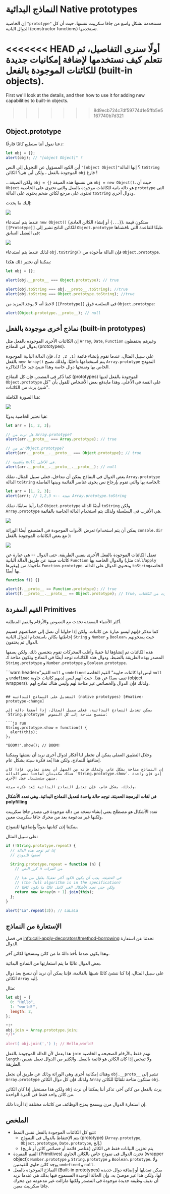 # النماذج البدائية Native prototypes

إن الخاصية `"prototype"` مستخدمة بشكل واسع من جافا سكريبت نفسها، حيث أن كل الدوال البانية (constructor functions) تستخدمها.

<<<<<<< HEAD
أولًا سنرى التفاصيل، ثم نتعلم كيف نستخدمها لإضافة إمكانيات جديدة للكائنات الموجودة بالفعل (built-in objects).
=======
First we'll look at the details, and then how to use it for adding new capabilities to built-in objects.
>>>>>>> 8d9ecb724c7df59774d1e5ffb5e5167740b7d321

## Object.prototype

دعنا نقول أننا سنطبع كائنًا فارغًا:

```js run
let obj = {};
alert(obj); // "[object Object]" ?
```

أين الكود المسؤول عن التحويل إلى النص `"[object Object]"`؟ إنها الدالة `toString` الموجودة بالفعل ، ولكن أين هى؟ الكائن `obj` فارغ !

...ولكن الصيغة `obj = {}` هي نفسها هذه الصيغة `obj = new Object()`، حيث أن `Object` هو دالة بانية للكائنات موجودة بالفعل والتى تحتوى على الخاصية `prototype` التى تحتوى على مرجع لكائن ضخم يحتوى على الدالة `toString` ودوال أخري.

إليك ما يحدث:

![](object-prototype.svg)

عندما يتم استدعاء `new Object()` (أو إنشاء الكائن العادى `{...}`)، ستكون قيمة `[[Prototype]]` للكائن الناتج تشير إلى `Object.prototype` طبقًا للقاعدة التى ناقشناها فى الفصل السابق:

![](object-prototype-1.svg)

لذلك عندما يتم استدعاء `obj.toString()` فإن الدالة مأخوذة من `Object.prototype`.

يمكننا أن نختبر ذلك هكذا:

```js run
let obj = {};

alert(obj.__proto__ === Object.prototype); // true

alert(obj.toString === obj.__proto__.toString); //true
alert(obj.toString === Object.prototype.toString); //true
```

لاحظ أنه لا يوجد المزيد من `[[Prototype]]` فى السلسة فوق `Object.prototype`:

```js run
alert(Object.prototype.__proto__); // null
```

## نماذج أخرى موجودة بالفعل (built-in prototypes)

إن الكائنات الأخرى الموجوده بالفعل مثل `Array`, `Date`, `Function` وغيرهم يحتفظون بدوال فى النماذج (prototypes).

علي سبيل المثال، عندما نقوم بإنشاء قائمة `[1, 2, 3]`، فإن الدالة البانية الموجودة بالفعل `new Array()` يتم استخدامها داخليًا. ولذلك تصبح `Array.prototype` النموذج الخاص بها وتمنحها دوال خاصة وهذا شيئ جيد جدًّا للذاكرة.

كما ذُكر فى المصدر، فإن كل النماذج (prototypes) الموجودة بالفعل لديها `Object.prototype` على القمة فى الأعلى. وهذا مايدفع بعض الأشخاص للقول بأن "كل شيئ يرث من الكائنات".

هنا الصورة الكاملة:

![](native-prototypes-classes.svg)

هيا نختبر الخاصية يدويًا:

```js run
let arr = [1, 2, 3];

// هل ترث من Array.prototype?
alert(arr.__proto__ === Array.prototype); // true

// ثم من Object.prototype?
alert(arr.__proto__.__proto__ === Object.prototype); // true

// والقيمة null فى الأعلى.
alert(arr.__proto__.__proto__.__proto__); // null
```

بعض الدوال فى النماذج يمكن أن تتداخل، فعلى سبيل المثال، تملك `Array.prototype` الدالة `toString` الخاصة بها والتى تقوم بإرجاع نص يحوى عناصر القائمة وبينها الفاصلة:

```js run
let arr = [1, 2, 3];
alert(arr); // 1,2,3 <-- نتيجة Array.prototype.toString
```

كما رأينا سابقًا، تملك `Object.prototype` أيضًا الدالة `toString` ولكن `Array.prototype` هي الأقرب فى السلسلة ولذلك يتم استخدام الدالة الخاصة بالقائمة.

![](native-prototypes-array-tostring.svg)

تعرض الأدوات الموجودة فى المتصفح أيضًا الوراثة (يمكن أن يتم استخدام `console.dir` مع بعض الكائنات الموجودة بالفعل ):

![](console_dir_array.png)

تعمل الكائنات الموجودة بالفعل الأخرى بنفس الطريقة. حتى الدوال -- هي عبارة عن كائنات مبنية عن طريق الدالة البانية `Function` والدوال الخاصه بها (مثل `call`/`apply` وغيرها) مأخوذة من `Function.prototype`. وتحتوى الدوال على الدالة `toString`الخاصة بها أيضًا.

```js run
function f() {}

alert(f.__proto__ == Function.prototype); // true
alert(f.__proto__.__proto__ == Object.prototype); // true, ترث من الكائنات
```

## القيم المفردة Primitives

أكثر الأشياء المعقدة تحدث مع النصوص والأرقام والقيم المطلقة.

كما نتذكر فإنهم ليسو عبارة عن كائنات، ولكن إذا حاولنا أن نصل إلى خصائصهم فسيتم إحاطتها بكائن باستخدام الدوال البانية `String` و `Number` و `Boolean`، حيث يمنحونهم الدوال ثم يختفون.

هذه الكائنات تم إنشاؤها لنا خفيةً وأغلب المحركات تقوم بتحسين ذلك، ولكن يصفها المصدر بهذه الطريقة بالضبط. ودوال هذه الكائنات توجد أيضًا فى النماذج وتكون متاحة كـ `String.prototype` و `Number.prototype` و `Boolean.prototype`.

```warn header="القيم `null` و `undefined` ليس لها كائنات حاوية"
القيم الخاصة `null` و `undefined` تقف بعيدًا عن هذا. حيث أنهم ليس لديهم كائنات حاوية (object wrappers)، ولذلك فإن الدوال والخصائص غير متاحة لهم وليس هناك نماذج لهم.

````

## التعديل على النماذج البدائية (native prototypes) [#native-prototype-change]

يمكن تعديل النماذج البدائية. فعلى سبيل المثال، إذا أضفنا دالة إلى `String.prototype` ستصبح متاحة إلى كل النصوص:

```js run
String.prototype.show = function() {
  alert(this);
};

"BOOM!".show(); // BOOM!
````

وخلال التطبيق العملى يمكن أن تخطر لنا أفكار لدوال أخرى نريد أن ننشئها ويمكننا إضافتها للنماذج، ولكن هذا يُعد فكرة سيئة بشكل عام.

```warn
إن النماذج متاحة بشكل عام، ولذلك فإنه من السهل أن يحدث تعارض. فإذا كان هناك مكتبتان أضافتا نفس الدالة `String.prototype.show`، إذن فإن واحدة منهن ستستبدل عمل الأخرى.

ولذلك، بشكل عام، فإن تعديل النماذج البدائية يُعد فكرة سيئة.
```

**فى لغات البرمجة الحديثة، توجد حالة واحدة لتعديل النماذج البدائية. وهي تعدد الأشكال polyfilling**

تعدد الأشكال هو مصطلح يعني إنشاء نسخه من دالة موجودة فى مصدر جافا سكريبت ولكنها غير مدعومة بعد من محرك جافا سكريبت معين.

يمكننا إذن كتابتها يدويّاً وإضافتها للنموذج.

على سبيل المثال:

```js run
if (!String.prototype.repeat) {
  // إذا لم توجد هذه الدالة
  // أضفها للنموذج

  String.prototype.repeat = function (n) {
    // كرر النص n من المرات

    // فى الحقيقة، يجب أن يكون الكود أكثر تعقيدًا بقليل من هذا
    // (the full algorithm is in the specification)
    // ولكن حتي تعدد الأشكال الغير كامل غالبًا ما يكون كافيًا
    return new Array(n + 1).join(this);
  };
}

alert("La".repeat(3)); // LaLaLa
```

## الإستعارة من النماذج

فى فصل <info:call-apply-decorators#method-borrowing> تحدثنا عن استعارة الدوال.

وهذا يكون عندما نأخذ دالةً ما من كائن وننسخها لكائن آخر.

بعض الدوال غالبًا ما يتم استعارتها من النماذج البدائية.

على سبيل المثال، إذا كنا ننشئ كائنًا شبيهًا بالقائمة، فإننا يمكن أن نريد أن ننسخ بعذ دوال الكائن `Array` إليه.

مثال:

```js run
let obj = {
  0: "Hello",
  1: "world!",
  length: 2,
};

*!*
obj.join = Array.prototype.join;
*/!*

alert( obj.join(',') ); // Hello,world!
```

هذا يعمل لأن الدالة الموجودة بالفعل `join` تهتم فقط بالأرقام الصحيحه و الخاصية `length`، ولا تفحص إذا كان الكائن هو قائمة بالفعل. والكثير من الدوال تعمل بنفس الطريقة.

وهناك إمكانية أخرى وهي الوراثة وذلك عن طريق أن نجعل `obj.__proto__` تشير إلى `Array.prototype` ولذلك فإن كل دوال الكائن `Array` ستكون متاحة تلقائيًا للكائن `obj`.

ولكن هذا مستحيل إذا كان الكائن `obj` يرث بالفعل من كائن آخر، تذكر أننا يمكننا أن نرث من كائن واحد فقط فى المرة الواحدة.

إن استعارة الدوال مرن ويسمح بمزج الوظائف من كائنات مختلفة إذا أردنا ذلك.

## الملخص

- تتبع كل الكائنات الموجودة بالفعل نفس النمط:
  - يتم الإحتفاظ بالدوال فى النموذج (prototype) (`Array.prototype`, `Object.prototype`, `Date.prototype`, إلخ.)
  - يتم تخزين البيانات فقط فى الكائن (عناصر قائمة أو خصائص كائن أو تاريخ)
- القيم المفردة (Primitives) تخزن الدوال فى نموذج خاص بالكائن الحاوي (wrapper object): `Number.prototype` و `String.prototype` و `Boolean.prototype`. ولا يوجد كائن حاوى للقيمتين `undefined` و `null`.
- النماذج الموجودة بالفعل (Built-in prototypes) يمكن تعديلها أو إضافة دوال جديدة لها، ولكن هذا غير موصيً به، وإن الحالة الوحيدة المسموح فيها بذلك هي عندما نريد أن نذيف وظيفة جديدة موجودة فى المصدر ولكنها مازالت غير مدعومة من محرك جافا سكريبت معين.
